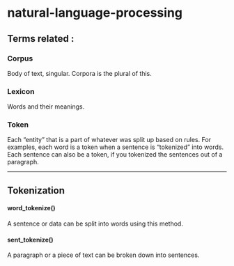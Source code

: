 # natural-language-processing

## Terms related :

### Corpus 
Body of text, singular. Corpora is the plural of this.
### Lexicon 
Words and their meanings.
### Token 
Each “entity” that is a part of whatever was split up based on rules. For examples, each word is a token when a sentence is “tokenized” into words. Each sentence can also be a token, if you tokenized the sentences out of a paragraph.

---

## Tokenization

#### word_tokenize()
A sentence or data can be split into words using this method.

#### sent_tokenize()
A paragraph or a piece of text can be broken down into sentences.

